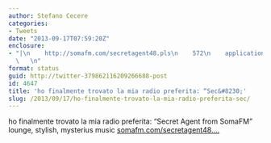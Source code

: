 ```yaml
---
author: Stefano Cecere
categories:
- Tweets
date: "2013-09-17T07:59:20Z"
enclosure:
- "|\n    http://somafm.com/secretagent48.pls\n    572\n    application/vnd.apple.pages\n
  \   \n"
format: status
guid: http://twitter-379862116209266688-post
id: 4647
title: 'ho finalmente trovato la mia radio preferita: “Sec&#8230;'
slug: /2013/09/17/ho-finalmente-trovato-la-mia-radio-preferita-sec/
---
```


ho finalmente trovato la mia radio preferita: “Secret Agent from SomaFM” lounge, stylish, mysterius music [somafm.com/secretagent48.…](http://somafm.com/secretagent48.pls)